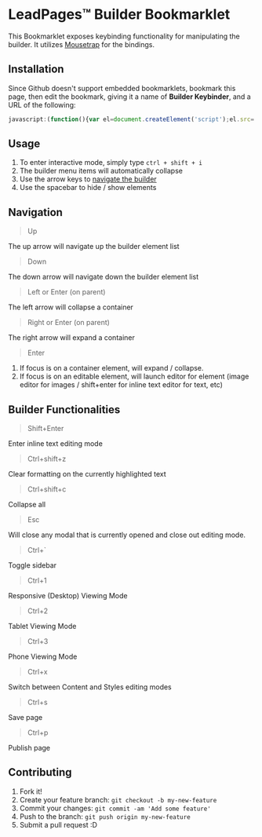 # LeadPages&trade; Builder Bookmarklet

This Bookmarklet exposes keybinding functionality for manipulating the builder. It utilizes [Mousetrap](http://craig.is/killing/mice) for the bindings. 

## Installation

Since Github doesn't support embedded bookmarklets, bookmark this page, then edit the bookmark, giving it a name of **Builder Keybinder**, and a URL of the following:
 
```javascript
javascript:(function(){var el=document.createElement('script');el.src='https://cdn.rawgit.com/LeadPages/builderBookmarklet/master/builderKeybinding.js';document.body.appendChild(el);})();
```

## Usage

1. To enter interactive mode, simply type `ctrl + shift + i`
2. The builder menu items will automatically collapse
3. Use the arrow keys to [navigate the builder](#navigation)
4. Use the spacebar to hide / show elements

## Navigation

> Up

The up arrow will navigate up the builder element list

> Down

The down arrow will navigate down the builder element list

> Left or Enter (on parent)

The left arrow will collapse a container

> Right or Enter (on parent)

The right arrow will expand a container

> Enter

1. If focus is on a container element, will expand / collapse. 
2. If focus is on an editable element, will launch editor for element (image editor for images / shift+enter for inline text editor for text, etc)

## Builder Functionalities

> Shift+Enter

Enter inline text editing mode

> Ctrl+shift+z

Clear formatting on the currently highlighted text

> Ctrl+shift+c

Collapse all

> Esc

Will close any modal that is currently opened and close out editing mode.

> Ctrl+`

Toggle sidebar

> Ctrl+1

Responsive (Desktop) Viewing Mode

> Ctrl+2

Tablet Viewing Mode

> Ctrl+3

Phone Viewing Mode

> Ctrl+x

Switch between Content and Styles editing modes

> Ctrl+s

Save page

> Ctrl+p

Publish page

## Contributing

1. Fork it!
2. Create your feature branch: `git checkout -b my-new-feature`
3. Commit your changes: `git commit -am 'Add some feature'`
4. Push to the branch: `git push origin my-new-feature`
5. Submit a pull request :D
